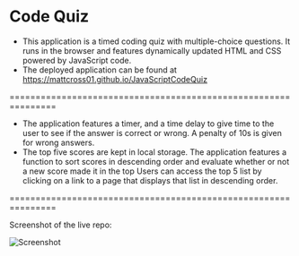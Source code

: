 # Code Quiz

- This application is a timed coding quiz with multiple-choice questions. It runs in the browser and features dynamically updated HTML and CSS powered by JavaScript code.
- The deployed application can be found at
https://mattcross01.github.io/JavaScriptCodeQuiz

===============================================================

- The application features a timer, and a time delay to give time to the user to see if the answer is correct or wrong. A penalty of 10s is given for wrong answers.
- The top five scores are kept in local storage. The application features a function to sort scores in descending order and evaluate whether or not a new score made it in the top  Users can access the top 5 list by clicking on a link to a page that displays that list in descending order.

===============================================================

Screenshot of the live repo:

![Screenshot](https://i.ibb.co/QkG76hd/codequiz.png)
